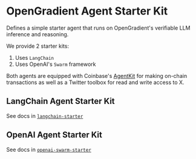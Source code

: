 # OpenGradient Agent Starter Kit

Defines a simple starter agent that runs on OpenGradient's verifiable LLM inference and reasoning.

We provide 2 starter kits:

1. Uses `LangChain`
2. Uses OpenAI's `Swarm` framework

Both agents are equipped with Coinbase's [AgentKit](https://github.com/coinbase/cdp-agentkit) for making on-chain transactions as well as a Twitter toolbox for read and write access to X.

## LangChain Agent Starter Kit

See docs in [`langchain-starter`](./langchain-starter/)

## OpenAI Agent Starter Kit

See docs in [`openai-swarm-starter`](./openai-swarm-starter/)
